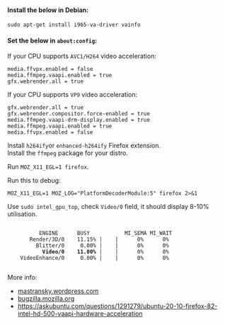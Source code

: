 #### Install the below in Debian:
```
sudo apt-get install i965-va-driver vainfo
```
#### Set the below in `about:config`:

If your CPU supports `AVC1/H264` video acceleration:
```
media.ffvpx.enabled = false
media.ffmpeg.vaapi.enabled = true
gfx.webrender.all = true
```

If your CPU supports `VP9` video acceleration:
```
gfx.webrender.all = true
gfx.webrender.compositor.force-enabled = true
media.ffmpeg.vaapi-drm-display.enabled = true
media.ffmpeg.vaapi.enabled = true
media.ffvpx.enabled = false
```

Install `h264ify`or `enhanced-h264ify` Firefox extension.  
Install the `ffmpeg` package for your distro.  

Run `MOZ_X11_EGL=1 firefox`.  

Run this to debug: 
```
MOZ_X11_EGL=1 MOZ_LOG="PlatformDecoderModule:5" firefox 2>&1
```  
Use `sudo intel_gpu_top`, check `Video/0` field, it should display 8-10% utilisation.  
<pre><code>
          ENGINE      BUSY           MI_SEMA MI_WAIT
       Render/3D/0    11.15% |    |      0%      0%
         Blitter/0     0.00% |    |      0%      0%
           <b>Video/0    11.00%</b> |    |      0%      0%
    VideoEnhance/0     0.00% |    |      0%      0%      
  </pre></code>

More info:  
- [mastransky.wordpress.com](https://mastransky.wordpress.com/2020/09/29/firefox-81-on-fedora-with-va-api-webrtc-and-x11/)  
- [bugzilla.mozilla.org](https://bugzilla.mozilla.org/show_bug.cgi?id=1619523)  
- https://askubuntu.com/questions/1291279/ubuntu-20-10-firefox-82-intel-hd-500-vaapi-hardware-acceleration
